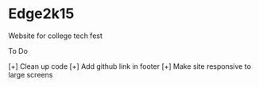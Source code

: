 # Edge2k15
Website for college tech fest

To Do

[+] Clean up code
[+] Add github link in footer
[+] Make site responsive to large screens

